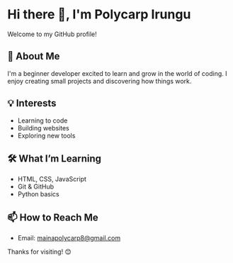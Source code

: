 # Hi there 👋, I'm Polycarp Irungu

Welcome to my GitHub profile!

## 🚀 About Me
I'm a beginner developer excited to learn and grow in the world of coding. I enjoy creating small projects and discovering how things work.

## 💡 Interests
- Learning to code
- Building websites
- Exploring new tools

## 🛠️ What I’m Learning
- HTML, CSS, JavaScript
- Git & GitHub
- Python basics

## 📫 How to Reach Me
- Email: mainapolycarp8@gmail.com

Thanks for visiting! 😊



